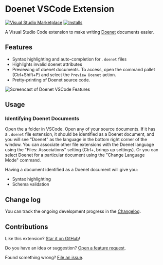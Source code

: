 # Doenet VSCode Extension

[![Visual Studio Marketplace](https://img.shields.io/visual-studio-marketplace/v/doenet.doenet-vscode-extension?color=informational&logo=visualstudiocode&style=for-the-badge&label=VS%20Marketplace)](https://marketplace.visualstudio.com/items?itemName=doenet.doenet-vscode-extension)
[![Installs](https://img.shields.io/visual-studio-marketplace/i/doenet.doenet-vscode-extension?logo=visualstudiocode&color=informational&style=for-the-badge)](https://marketplace.visualstudio.com/items?itemName=doenet.doenet-vscode-extension)

A Visual Studio Code extension to make writing [Doenet](https://doenet.org) documents easier.

## Features

-   Syntax highlighting and auto-completion for `.doenet` files
-   Highlights invalid doenet attributes
-   Previewing of doenet documents. To access, open the command pallet (Ctrl+Shift+P) and select the `Preview Doenet` action.
-   Pretty-printing of Doenet source code.

![Screencast of Doenet VSCode Features](https://github.com/doenet/DoenetML/raw/main/packages/vscode-extension/assets/extension-demo.gif)

## Usage

### Identifying Doenet Documents

Open the a folder in VSCode. Open any of your source documents. If it has a `.doenet` file extension, it should be identified as a Doenet document, and you will see "Doenet" as the language in the bottom right corner of the window. You can associate other file extensions with the Doenet language using the "Files: Associations" setting (Ctrl+, brings up settings). Or you can select Doenet for a particular document using the "Change Language Mode" command.

Having a document identified as a Doenet document will give you:

-   Syntax highlighting
-   Schema validation

## Change log

You can track the ongoing development progress in the [Changelog](CHANGELOG.md).

## Contributions

Like this extension? [Star it on GitHub](https://github.com/doenet/DoenetML/stargazers)!

Do you have an idea or suggestion? [Open a feature request](https://github.com/doenet/DoenetML/issues).

Found something wrong? [File an issue](https://github.com/doenet/DoenetML/issues).
